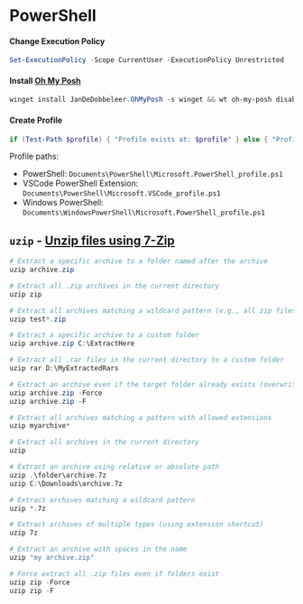 # PowerShell

#### Change Execution Policy

```powershell
Set-ExecutionPolicy -Scope CurrentUser -ExecutionPolicy Unrestricted
```

#### Install [Oh My Posh](https://ohmyposh.dev/docs/installation/windows)

```powershell
winget install JanDeDobbeleer.OhMyPosh -s winget && wt oh-my-posh disable notice
```

#### Create Profile

```powershell
if (Test-Path $profile) { "Profile exists at: $profile" } else { "Profile does not exist. Creating..."; New-Item -Path $profile -Type File -Force; "Profile created at: $profile" }
```
Profile paths:
- PowerShell: ``Documents\PowerShell\Microsoft.PowerShell_profile.ps1``
- VSCode PowerShell Extension: ``Documents\PowerShell\Microsoft.VSCode_profile.ps1``
- Windows PowerShell: ``Documents\WindowsPowerShell\Microsoft.PowerShell_profile.ps1``

## `uzip` - [Unzip files using 7-Zip](https://github.com/fahim-ahmed05/dotfiles/blob/main/powershell/CustomFunctions.ps1)

```PowerShell
# Extract a specific archive to a folder named after the archive
uzip archive.zip

# Extract all .zip archives in the current directory
uzip zip

# Extract all archives matching a wildcard pattern (e.g., all zip files starting with "test")
uzip test*.zip

# Extract a specific archive to a custom folder
uzip archive.zip C:\ExtractHere

# Extract all .rar files in the current directory to a custom folder
uzip rar D:\MyExtractedRars

# Extract an archive even if the target folder already exists (overwrite)
uzip archive.zip -Force
uzip archive.zip -F

# Extract all archives matching a pattern with allowed extensions
uzip myarchive*

# Extract all archives in the current directory
uzip

# Extract an archive using relative or absolute path
uzip .\folder\archive.7z
uzip C:\Downloads\archive.7z

# Extract archives matching a wildcard pattern
uzip *.7z

# Extract archives of multiple types (using extension shortcut)
uzip 7z

# Extract an archive with spaces in the name
uzip "my archive.zip"

# Force extract all .zip files even if folders exist
uzip zip -Force
uzip zip -F
```
